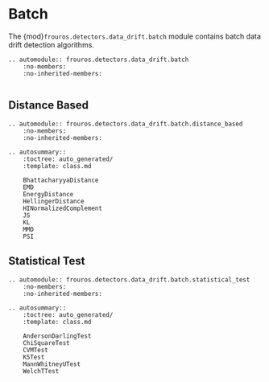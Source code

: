 # Batch

The {mod}`frouros.detectors.data_drift.batch` module contains batch data drift detection algorithms.

```{eval-rst}
.. automodule:: frouros.detectors.data_drift.batch
    :no-members:
    :no-inherited-members:
```

```{currentmodule} frouros.detectors.data_drift.batch
```

## Distance Based

```{eval-rst}
.. automodule:: frouros.detectors.data_drift.batch.distance_based
    :no-members:
    :no-inherited-members:
```

```{eval-rst}
.. autosummary::
    :toctree: auto_generated/
    :template: class.md

    BhattacharyyaDistance
    EMD
    EnergyDistance
    HellingerDistance
    HINormalizedComplement
    JS
    KL
    MMD
    PSI
```

## Statistical Test

```{eval-rst}
.. automodule:: frouros.detectors.data_drift.batch.statistical_test
    :no-members:
    :no-inherited-members:
```

```{eval-rst}
.. autosummary::
    :toctree: auto_generated/
    :template: class.md

    AndersonDarlingTest
    ChiSquareTest
    CVMTest
    KSTest
    MannWhitneyUTest
    WelchTTest
```